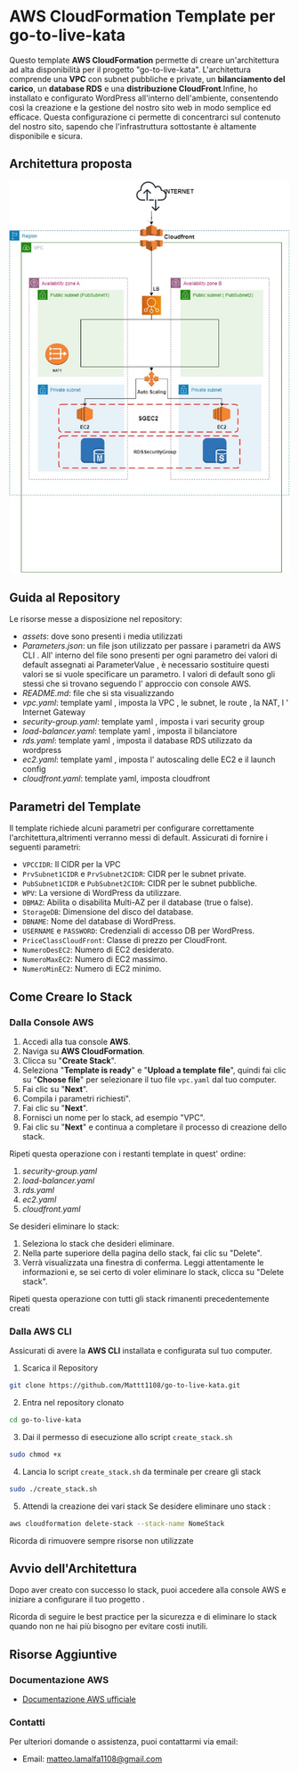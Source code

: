 # AWS CloudFormation Template per go-to-live-kata

Questo template **AWS CloudFormation** permette di creare un'architettura ad alta disponibilità per il progetto "go-to-live-kata". L'architettura comprende una **VPC** con subnet pubbliche e private, un **bilanciamento del carico**, un **database RDS** e una **distribuzione CloudFront**.Infine, ho installato e configurato WordPress all'interno dell'ambiente, consentendo così la creazione e la gestione del nostro sito web in modo semplice ed efficace. Questa configurazione ci permette di concentrarci sul contenuto del nostro sito, sapendo che l'infrastruttura sottostante è altamente disponibile e sicura. 
## Architettura proposta
![Architettura](assets/Architettura.jpg)
## Guida al Repository
Le risorse messe a disposizione nel repository:  
* *assets*: dove sono presenti i media utilizzati
*  *Parameters.json*: un file json utilizzato per passare i parametri da AWS CLI . All' interno del file sono presenti per ogni parametro dei valori di default assegnati ai ParameterValue , è necessario sostituire questi  valori se si vuole specificare un parametro. I valori di default sono gli stessi che si trovano seguendo l' approccio con console AWS.
*  *README.md*: file che si sta visualizzando
*  *vpc.yaml*: template yaml , imposta la VPC , le subnet, le route , la NAT, l ' Internet Gateway
*  *security-group.yaml*: template yaml , imposta i vari security group
*  *load-balancer.yaml*: template yaml , imposta il bilanciatore
*  *rds.yaml*: template yaml , imposta il database RDS utilizzato da wordpress
*  *ec2.yaml*: template yaml , imposta l' autoscaling delle EC2 e il launch config
*  *cloudfront.yaml*: template yaml, imposta cloudfront

## Parametri del Template  
Il template richiede alcuni parametri per configurare correttamente l'architettura,altrimenti verranno messi di default. Assicurati di fornire i seguenti parametri:
* `VPCCIDR`: Il CIDR per la VPC
* `PrvSubnet1CIDR` e `PrvSubnet2CIDR`: CIDR per le subnet private.
* `PubSubnet1CIDR` e `PubSubnet2CIDR`: CIDR per le subnet pubbliche.
* `WPV`: La versione di WordPress da utilizzare.
* `DBMAZ`: Abilita o disabilita Multi-AZ per il database (true o false).
* `StorageDB`: Dimensione del disco del database.
* `DBNAME`: Nome del database di WordPress.
* `USERNAME` e `PASSWORD`: Credenziali di accesso DB per WordPress.
* `PriceClassCloudFront`: Classe di prezzo per CloudFront.
* `NumeroDesEC2`: Numero di EC2 desiderato.
* `NumeroMaxEC2`: Numero di EC2 massimo.
* `NumeroMinEC2`: Numero di EC2 minimo.
## Come Creare lo Stack
### Dalla Console AWS

1. Accedi alla tua console **AWS**.
2. Naviga su **AWS CloudFormation**.
3. Clicca su "**Create Stack**".
4. Seleziona "**Template is ready**" e "**Upload a template file**", quindi fai clic su "**Choose file**" per selezionare il tuo file `vpc.yaml` dal tuo computer.
5. Fai clic su "**Next**".
6. Compila i parametri richiesti".
7. Fai clic su "**Next**".
8. Fornisci un nome per lo stack, ad esempio "VPC".
9. Fai clic su "**Next**" e continua a completare il processo di creazione dello stack.


Ripeti questa operazione con i restanti template in quest' ordine:
1. *security-group.yaml*
2. *load-balancer.yaml*
3. *rds.yaml*
4. *ec2.yaml*
5. *cloudfront.yaml*

Se desideri eliminare lo stack:
1. Seleziona lo stack che desideri eliminare.
2. Nella parte superiore della pagina dello stack, fai clic su "Delete".
3. Verrà visualizzata una finestra di conferma. Leggi attentamente le informazioni e, se sei certo di voler eliminare lo stack, clicca su "Delete stack".

Ripeti questa operazione con tutti gli stack rimanenti precedentemente creati
### Dalla AWS CLI

Assicurati di avere la **AWS CLI** installata e configurata sul tuo computer.
1. Scarica il Repository
```bash
git clone https://github.com/Mattt1108/go-to-live-kata.git
```
2. Entra nel repository clonato
```bash
cd go-to-live-kata
```
3. Dai il permesso di esecuzione allo script `create_stack.sh`   
```bash
sudo chmod +x 
```
4. Lancia lo script `create_stack.sh` da terminale per creare gli stack
```bash
sudo ./create_stack.sh
```
5. Attendi la creazione dei vari stack
Se desidere eliminare uno stack :
```bash
aws cloudformation delete-stack --stack-name NomeStack
```
Ricorda di rimuovere sempre risorse non utilizzate
## Avvio dell'Architettura  
Dopo aver creato con successo lo stack, puoi accedere alla console AWS e iniziare a configurare il tuo progetto .

Ricorda di seguire le best practice per la sicurezza e di eliminare lo stack quando non ne hai più bisogno per evitare costi inutili.

## Risorse Aggiuntive

### Documentazione AWS

- [Documentazione AWS ufficiale](https://docs.aws.amazon.com/)

### Contatti

Per ulteriori domande o assistenza, puoi contattarmi via email:

- Email: [matteo.lamalfa1108@gmail.com](mailto:tuo@email.com)
